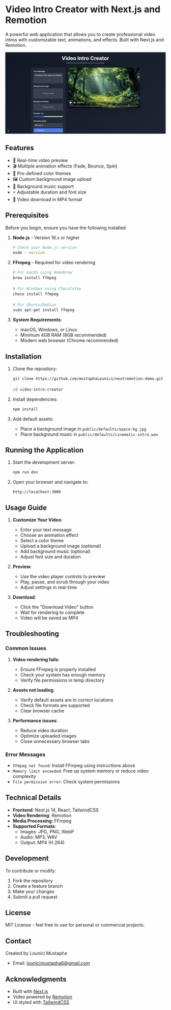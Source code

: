 # Video Intro Creator with Next.js and Remotion

A powerful web application that allows you to create professional video intros with customizable text, animations, and effects. Built with Next.js and Remotion.

![Video Intro Creator](public/preview.png)

## Features

- 🎨 Real-time video preview
- 🎬 Multiple animation effects (Fade, Bounce, Spin)
- 🎨 Pre-defined color themes
- 🖼️ Custom background image upload
- 🎵 Background music support
- ⚡ Adjustable duration and font size
- 💾 Video download in MP4 format

## Prerequisites

Before you begin, ensure you have the following installed:

1. **Node.js** - Version 16.x or higher
   ```bash
   # Check your Node.js version
   node --version
   ```

2. **FFmpeg** - Required for video rendering
   ```bash
   # For macOS using Homebrew
   brew install ffmpeg

   # For Windows using Chocolatey
   choco install ffmpeg

   # For Ubuntu/Debian
   sudo apt-get install ffmpeg
   ```

3. **System Requirements**:
   - macOS, Windows, or Linux
   - Minimum 4GB RAM (8GB recommended)
   - Modern web browser (Chrome recommended)

## Installation

1. Clone the repository:
   ```bash
   git clone https://github.com/mustaphaLounici/nextremotion-demo.git
   
   cd video-intro-creator
   ```

2. Install dependencies:
   ```bash
   npm install
   ```

3. Add default assets:
   - Place a background image in `public/defaults/space-bg.jpg`
   - Place background music in `public/defaults/cinematic-intro.wav`

## Running the Application

1. Start the development server:
   ```bash
   npm run dev
   ```

2. Open your browser and navigate to:
   ```
   http://localhost:3000
   ```

## Usage Guide

1. **Customize Your Video**:
   - Enter your text message
   - Choose an animation effect
   - Select a color theme
   - Upload a background image (optional)
   - Add background music (optional)
   - Adjust font size and duration

2. **Preview**:
   - Use the video player controls to preview
   - Play, pause, and scrub through your video
   - Adjust settings in real-time

3. **Download**:
   - Click the "Download Video" button
   - Wait for rendering to complete
   - Video will be saved as MP4

## Troubleshooting

### Common Issues

1. **Video rendering fails**:
   - Ensure FFmpeg is properly installed
   - Check your system has enough memory
   - Verify file permissions in temp directory

2. **Assets not loading**:
   - Verify default assets are in correct locations
   - Check file formats are supported
   - Clear browser cache

3. **Performance issues**:
   - Reduce video duration
   - Optimize uploaded images
   - Close unnecessary browser tabs

### Error Messages

- `FFmpeg not found`: Install FFmpeg using instructions above
- `Memory limit exceeded`: Free up system memory or reduce video complexity
- `File permission error`: Check system permissions

## Technical Details

- **Frontend**: Next.js 14, React, TailwindCSS
- **Video Rendering**: Remotion
- **Media Processing**: FFmpeg
- **Supported Formats**:
  - Images: JPG, PNG, WebP
  - Audio: MP3, WAV
  - Output: MP4 (H.264)

## Development

To contribute or modify:

1. Fork the repository
2. Create a feature branch
3. Make your changes
4. Submit a pull request

## License

MIT License - feel free to use for personal or commercial projects.

## Contact

Created by Lounici Mustapha
- Email: lounicimustapha6@gmail.com

## Acknowledgments

- Built with [Next.js](https://nextjs.org/)
- Video powered by [Remotion](https://www.remotion.dev/)
- UI styled with [TailwindCSS](https://tailwindcss.com/)
